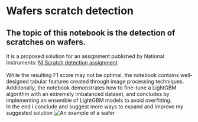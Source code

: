# Wafers scratch detection 
## The topic of this notebook is the detection of scratches on wafers.
It is a proposed solution for an assignment published by National Instruments: [NI Scratch detection assignment](https://github.com/NI-DS/scratch_detection_assignment)
<br><br>
While the resulting F1 score may not be optimal, the notebook contains well-designed tabular features created through image processing techniques.<br>
Additionally, the notebook demonstrates how to fine-tune a LightGBM algorithm with an extremely imbalanced dataset, and concludes by implementing an ensemble of LightGBM models to avoid overfitting.<br>
In the end i conclude and suggest more ways to expand and improve my suggested solution
![An example of a wafer](https://github.com/gilzeevi25/ScartchDetection/blob/master/utils/pipeline.PNG)
